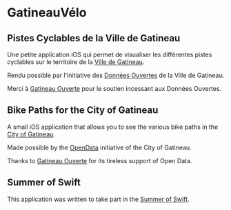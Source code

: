 GatineauVélo
============

## Pistes Cyclables de la Ville de Gatineau

Une petite application iOS qui permet de visualiser les différentes pistes cyclables sur le territoire de la [Ville de Gatineau](http://www.gatineau.ca/).

Rendu possible par l'initiative des [Données Ouvertes](http://www.gatineau.ca/donneesouvertes) de la Ville de Gatineau.

Merci à [Gatineau Ouverte](http://gatineauouverte.org) pour le soutien incessant aux Données Ouvertes.

## Bike Paths for the City of Gatineau

A small iOS application that allows you to see the various bike paths in the [City of Gatineau](http://www.gatineau.ca/).

Made possible by the [OpenData](http://www.gatineau.ca/donneesouvertes) initiative of the City of Gatineau.

Thanks to [Gatineau Ouverte](http://gatineauouverte.org) for its tireless support of Open Data.

## Summer of Swift

This application was written to take part in the [Summer of Swift](https://github.com/realm/summer-of-swift).

